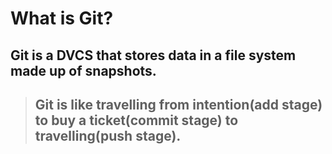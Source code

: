 # **What is Git?**
## Git is a DVCS that stores data in a file system made up of snapshots.
> ## Git is like travelling from intention(add stage) to buy a ticket(commit stage) to travelling(push stage).
